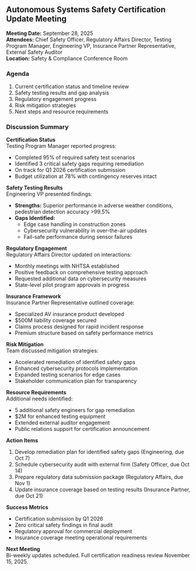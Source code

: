 ## Autonomous Systems Safety Certification Update Meeting

**Meeting Date:** September 28, 2025  
**Attendees:** Chief Safety Officer, Regulatory Affairs Director, Testing Program Manager, Engineering VP, Insurance Partner Representative, External Safety Auditor  
**Location:** Safety & Compliance Conference Room  

### Agenda
1. Current certification status and timeline review
2. Safety testing results and gap analysis
3. Regulatory engagement progress
4. Risk mitigation strategies
5. Next steps and resource requirements

### Discussion Summary

**Certification Status**  
Testing Program Manager reported progress:
- Completed 95% of required safety test scenarios
- Identified 3 critical safety gaps requiring remediation
- On track for Q1 2026 certification submission
- Budget utilization at 78% with contingency reserves intact

**Safety Testing Results**  
Engineering VP presented findings:
- **Strengths:** Superior performance in adverse weather conditions, pedestrian detection accuracy >99.5%
- **Gaps Identified:**
  - Edge case handling in construction zones
  - Cybersecurity vulnerability in over-the-air updates
  - Fail-safe performance during sensor failures

**Regulatory Engagement**  
Regulatory Affairs Director updated on interactions:
- Monthly meetings with NHTSA established
- Positive feedback on comprehensive testing approach
- Requested additional data on cybersecurity measures
- State-level pilot program approvals in progress

**Insurance Framework**  
Insurance Partner Representative outlined coverage:
- Specialized AV insurance product developed
- $500M liability coverage secured
- Claims process designed for rapid incident response
- Premium structure based on safety performance metrics

**Risk Mitigation**  
Team discussed mitigation strategies:
- Accelerated remediation of identified safety gaps
- Enhanced cybersecurity protocols implementation
- Expanded testing scenarios for edge cases
- Stakeholder communication plan for transparency

**Resource Requirements**  
Additional needs identified:
- 5 additional safety engineers for gap remediation
- $2M for enhanced testing equipment
- Extended external auditor engagement
- Public relations support for certification announcement

**Action Items**
1. Develop remediation plan for identified safety gaps (Engineering, due Oct 7)
2. Schedule cybersecurity audit with external firm (Safety Officer, due Oct 14)
3. Prepare regulatory data submission package (Regulatory Affairs, due Nov 1)
4. Update insurance coverage based on testing results (Insurance Partner, due Oct 21)

**Success Metrics**
- Certification submission by Q1 2026
- Zero critical safety findings in final audit
- Regulatory approval for commercial deployment
- Insurance coverage meeting operational requirements

**Next Meeting**  
Bi-weekly updates scheduled. Full certification readiness review November 15, 2025.
